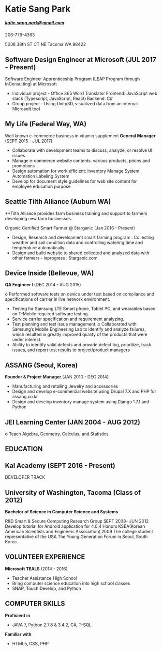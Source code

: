 # Katie Sang Park 

##### katie.sang.park@gmail.com

206-779-4363

5008 38th ST CT NE 
Tacoma WA 98422



## Software Design Engineer at Microsoft (JUL 2017 - Present)
Software Engineer Apprenticeship Program (LEAP Program through InConsulting) at Microsoft

- Individual project - Office 365 Word Translator
    Frontend: JavaScript web stack (Typescript, JavaScript, React)
    Backend: C#
- Group project - Using Unity3D, visualized data from an internal Microsoft tool

## My Life (Federal Way, WA)
Well known e-commerce business in vitamin supplement
**General Manager** (SEPT 2015 - JUL 2017)

- Collaborate with development teams to discuss, analyze, or resolve UI issues
- Manage e-commerce website contents: various products, prices and promotions
- Design automation for work efficient: Inventory Manage System, Automation Labeling System
- Develop for document style guidelines for web site content for employee education purpose

## Seattle Tilth Alliance (Auburn WA)
**Tilth Alliance provides farm business training and support to farmers developing new farm businesses.

Organic Certified Smart Farmer @ Starganic (Jan 2016 - Present)
- Design, Research and development smart farming program
 : Collecting weather and soil condition data and controlling watering time and temperature automatically
- Design and build website to shared collected and analyzed data with other farmers - inprogress
 : Starganic.com
 
 
## Device Inside (Bellevue, WA)

**QA Engineer I** (DEC 2014 - AUG 2015)

o Performed software tests on device under test based on compliance and specifications of carrier in live network environment. 
- Testing for Samsung LTE Smart phone, Tablet PC, and wearables based on T-Mobile required software testing. 
- Service carrier specification and requirement analyzing. 
- Test planning and test issue management. 
o	Collaborated with Samsung’s Mobile Engineering Lab to identify and analyze failures, which resulted in greatly improved quality of the products that were under interest. 
-	Ability to identify valid defects and provide defect log, prioritize, track issues, and report test results to project/product managers

## ASSANG (Seoul, Korea)

**Founder & Project Manager** (JAN 2010 - DEC 2014)

- Manufacturing and retailing Jewelry and accessories
- Design and develop e-commercial website using Drupal 7.X and PHP for assang.co.kr
- Design and develop inventory manage system using Django 1.7.1 and Python 


## JEI Learning Center (JAN 2004 - AUG 2012)

o Teach Algebra, Geometry, Calculus, and Statistics

## EDUCATION


## Kal Academy (SEPT 2016 - Present)
   DEVELOPER TRACK

## University of Washington, Tacoma (Class of 2012)

**Bachelor of Science in Computer Science and Systems**

R&D   Smart & Secure Computing Research Group SEPT 2008- JUN 2012
      Develop tutorial for Android application for 4.0.4
Honors 
     KSEA(Korean American Scientists and Engineers Association)
      2009 The college student representative of the USA
      The Young Generation Forum in Seoul, South Korea 

## VOLUNTEER EXPERIENCE

**Microsoft TEALS** (2014 - 2016)

- Teacher Assistance High School 
- Bring computer science education into high school classes
- SNAP, Touch Develop, and Python

## COMPUTER SKILLS

**Proficient in**

- JAVA 7, Python 2.7.8 & 3.4.2, C#, T-SQL

**Familiar with**

- HTML5, CSS, PHP
